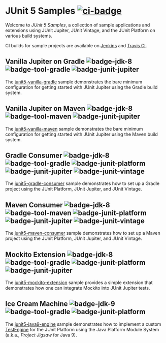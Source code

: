 # JUnit 5 Samples [![ci-badge]][ci-travis]

Welcome to _JUnit 5 Samples_, a collection of sample applications and extensions
using JUnit Jupiter, JUnit Vintage, and the JUnit Platform on various build systems.

CI builds for sample projects are available on [Jenkins][ci-jenkins] and
[Travis CI][ci-travis].

## Vanilla Jupiter on Gradle ![badge-jdk-8] ![badge-tool-gradle] ![badge-junit-jupiter]

The [junit5-vanilla-gradle] sample demonstrates the bare minimum configuration for
getting started with JUnit Jupiter using the Gradle build system.

## Vanilla Jupiter on Maven ![badge-jdk-8] ![badge-tool-maven] ![badge-junit-jupiter]

The [junit5-vanilla-maven] sample demonstrates the bare minimum configuration for
getting started with JUnit Jupiter using the Maven build system.

## Gradle Consumer ![badge-jdk-8] ![badge-tool-gradle] ![badge-junit-platform] ![badge-junit-jupiter] ![badge-junit-vintage]

The [junit5-gradle-consumer] sample demonstrates how to set up a Gradle project
using the JUnit Platform, JUnit Jupiter, and JUnit Vintage.

## Maven Consumer ![badge-jdk-8] ![badge-tool-maven] ![badge-junit-platform] ![badge-junit-jupiter] ![badge-junit-vintage]

The [junit5-maven-consumer] sample demonstrates how to set up a Maven project
using the JUnit Platform, JUnit Jupiter, and JUnit Vintage.

## Mockito Extension ![badge-jdk-8] ![badge-tool-gradle] ![badge-junit-platform] ![badge-junit-jupiter]

The [junit5-mockito-extension] sample provides a simple extension that demonstrates
how one can integrate Mockito into JUnit Jupiter tests.

## Ice Cream Machine ![badge-jdk-9] ![badge-tool-gradle] ![badge-junit-platform]

The [junit5-java9-engine] sample demonstrates how to implement a custom
[TestEngine][guide-custom-engine] for the JUnit Platform using the Java
Platform Module System (a.k.a., _Project Jigsaw_ for Java 9).


[junit5-gradle-consumer]: junit5-gradle-consumer
[junit5-maven-consumer]: junit5-maven-consumer
[junit5-vanilla-gradle]: junit5-vanilla-gradle
[junit5-vanilla-maven]: junit5-vanilla-maven
[junit5-mockito-extension]: junit5-mockito-extension
[junit5-java9-engine]: junit5-java9-engine

[badge-jdk-8]: https://img.shields.io/badge/jdk-8-yellow.svg "JDK-8"
[badge-jdk-9]: https://img.shields.io/badge/jdk-9-orange.svg "JDK-9 or higher"
[badge-tool-gradle]: https://img.shields.io/badge/tool-gradle-blue.svg "Gradle wrapper included"
[badge-tool-maven]: https://img.shields.io/badge/tool-maven-0440af.svg "Maven wrapper included"
[badge-junit-platform]: https://img.shields.io/badge/junit-platform-brightgreen.svg "JUnit Platform"
[badge-junit-jupiter]: https://img.shields.io/badge/junit-jupiter-green.svg "JUnit Jupiter Engine"
[badge-junit-vintage]: https://img.shields.io/badge/junit-vintage-yellowgreen.svg "JUnit Vintage Engine"

[ci-badge]: https://travis-ci.org/junit-team/junit5-samples.svg "Travis CI build status"
[ci-travis]: https://travis-ci.org/junit-team/junit5-samples
[ci-jenkins]: https://junit.ci.cloudbees.com/blue/organizations/jenkins/JUnit%205%20Samples/branches/

[guide-custom-engine]: http://junit.org/junit5/docs/current/user-guide/#launcher-api-engines-custom "Plugging in Your Own Test Engine"
